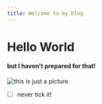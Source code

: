 ```yaml
---
title: Welcome to my blog
---
```

# Hello World
#### but I haven't prepared for that!

![this is just a picture](https://potaxo.github.io/codespace-myFirstTry/1.391946a1.jpg)

- [ ] never tick it!
